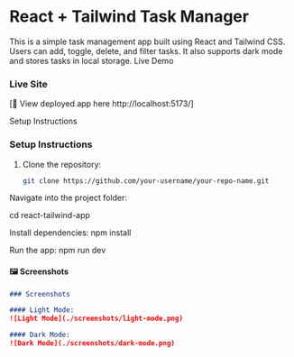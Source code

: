 # React + Tailwind Task Manager

This is a simple task management app built using React and Tailwind CSS. Users can add, toggle, delete, and filter tasks. It also supports dark mode and stores tasks in local storage.
Live Demo
### Live Site
[🔗 View deployed app here http://localhost:5173/] 


 Setup Instructions
### Setup Instructions

1. Clone the repository:
   ```bash
   git clone https://github.com/your-username/your-repo-name.git
   
Navigate into the project folder:

cd react-tailwind-app

Install dependencies:
npm install

Run the app:
npm run dev


#### 🖼️ Screenshots
```markdown
### Screenshots

#### Light Mode:
![Light Mode](./screenshots/light-mode.png)

#### Dark Mode:
![Dark Mode](./screenshots/dark-mode.png)

